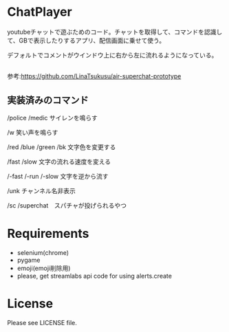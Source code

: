 # ChatPlayer
youtubeチャットで遊ぶためのコード。チャットを取得して、コマンドを認識して、GBで表示したりするアプリ、配信画面に乗せて使う。

デフォルトでコメントがウインドウ上に右から左に流れるようになっている。
##
参考:https://github.com/LinaTsukusu/air-superchat-prototype

## 実装済みのコマンド
/police /medic サイレンを鳴らす

/w 笑い声を鳴らす

/red /blue /green /bk 文字色を変更する

/fast /slow 文字の流れる速度を変える

/-fast /-run /-slow 文字を逆から流す

/unk チャンネル名非表示

/sc /superchat　スパチャが投げられるやつ

# Requirements
- selenium(chrome)
- pygame
- emoji(emoji削除用)
- please, get streamlabs api code for using alerts.create

# License
Please see LICENSE file.
